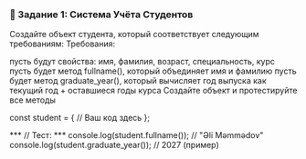 ### 🎯 Задание 1: Система Учётa Студентов

Создайте объект студента, который соответствует следующим требованиям:
Требования:

пусть будут свойства: имя, фамилия, возраст, специальность, курс
пусть будет метод fullname(), который объединяет имя и фамилию
пусть будет метод graduate_year(), который вычисляет год выпуска как текущий год + оставшиеся годы курса
Создайте объект и протестируйте все методы


const student = {
  // Ваш код здесь
};

*** // Тест: ***
console.log(student.fullname()); // "Əli Məmmədov"
console.log(student.graduate_year()); // 2027 (пример)